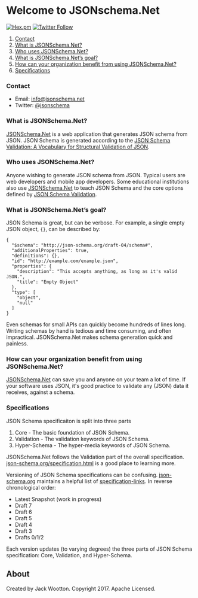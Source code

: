 # Welcome to JSONschema.Net

[![Hex.pm](https://img.shields.io/hexpm/l/plug.svg)]()
[![Twitter Follow](https://img.shields.io/twitter/follow/espadrine.svg?style=social&label=Follow)](https://twitter.com/jsonschema)

1.  [Contact](#contact)
2.  [What is JSONSchema.Net?](#what-is-jsonschemanet)
3.  [Who uses JSONSchema.Net?](#who-uses-jsonschemanet)
4.  [What is JSONSchema.Net’s goal?](#what-is-jsonschemanets-goal)
5.  [How can your organization benefit from using JSONSchema.Net?](#how-can-your-organization-benefit-from-using-jsonschemanet)
6.  [Specifications](#specifications)

### Contact

- Email: info@jsonschema.net
- Twitter: [@jsonschema](https://twitter.com/jsonschema)

### What is JSONSchema.Net?

[JSONSchema.Net](https://www.jsonschema.net) is a web application that generates JSON schema from JSON. JSON Schema is generated according to
the [JSON Schema Validation: A Vocabulary for Structural Validation of JSON](http://json-schema.org/latest/json-schema-validation.html).

### Who uses JSONSchema.Net?

Anyone wishing to generate JSON schema from JSON. Typical users are web developers and mobile app developers. Some educational institutions also use [JSONSchema.Net](https://www.jsonschema.net) to teach JSON Schema and the core options defined by [JSON Schema Validation](http://json-schema.org/latest/json-schema-validation.html).

### What is JSONSchema.Net’s goal?

JSON Schema is great, but can be verbose. For example, a single empty JSON object, `{}`, can be described by:

```
{
  "$schema": "http://json-schema.org/draft-04/schema#",
  "additionalProperties": true,
  "definitions": {},
  "id": "http://example.com/example.json",
  "properties": {
    "description": "This accepts anything, as long as it's valid JSON.",
    "title": "Empty Object"
  },
  "type": [
    "object",
    "null"
  ]
}
```

Even schemas for small APIs can quickly become hundreds of lines long. Writing schemas by hand is tedious and time consuming, and often impractical. JSONSchema.Net makes schema generation quick and painless.

### How can your organization benefit from using JSONSchema.Net?

[JSONSchema.Net](https://www.jsonschema.net) can save you and anyone on your team a lot of time. If your software uses JSON, it's good practice to validate any (JSON) data it receives, against a schema.

### Specifications

JSON Schema specificaiton is split into three parts

1.  Core - The basic foundation of JSON Schema.
2.  Validation - The validation keywords of JSON Schema.
3.  Hyper-Schema - The hyper-media keywords of JSON Schema.

JSONSchema.Net follows the Validation part of the overall specification. [json-schema.org/specification.html](http://json-schema.org/specification.html) is a good place to learning more.

Versioning of JSON Schema specifications can be confusing. [json-schema.org](http://json-schema.org) maintains a helpful list of [specification-links](http://json-schema.org/specification-links.html). In reverse chronological order:

- Latest Snapshot (work in progress)
- Draft 7
- Draft 6
- Draft 5
- Draft 4
- Draft 3
- Drafts 0/1/2

Each version updates (to varying degrees) the three parts of JSON Schema specification: Core, Validation, and Hyper-Schema.

## About

Created by Jack Wootton. Copyright 2017. Apache Licensed.
